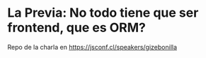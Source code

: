 # La Previa: No todo tiene que ser frontend, que es ORM?

Repo de la charla en https://jsconf.cl/speakers/gizebonilla
